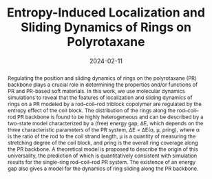 ---
title: "Entropy-Induced Localization and Sliding Dynamics of Rings on Polyrotaxane"
authors:
- Yan Wang
- Xiang-Meng Jia
- An-Chang Shi
- Jiajia Zhou
- Guojie Zhang
- Hong Liu
date: "2024-02-11"
doi: "10.1021/acs.macromol.3c01805"
publication_types: ["期刊文章"]
publication: "Macromolecules"
publication_short: "Macromolecules 2024, 57, 4, 1846–1858"
abstract: "
<!--more-->
Regulating the position and sliding dynamics of rings on the polyrotaxane (PR) backbone plays a crucial role in determining the properties and/or functions of PR and PR-based soft materials. In this work, we use molecular dynamics simulations to reveal that the features of localization and sliding dynamics of rings on a PR modeled by a rod–coil–rod triblock copolymer are regulated by the entropy effect of the coil block. The distribution of the rings along the rod–coil–rod PR backbone is found to be highly heterogeneous and can be described by a two-state model characterized by a (free) energy gap, ΔE, which depends on the three characteristic parameters of the PR system, ΔE = ΔE(α, μ, ρring), where α is the ratio of the rod to the coil strand length, μ is a quantity of measuring the stretching degree of the coil block, and ρring is the overall ring coverage along the PR backbone. A theoretical model is proposed to describe the origin of this universality, the prediction of which is quantitatively consistent with simulation results for the single-ring rod–coil–rod PR system. The existence of an energy gap also gives a model for the dynamics of ring sliding along the PR backbone."
url_pdf: "https://pubs.acs.org/doi/full/10.1021/acs.macromol.3c01805"
---